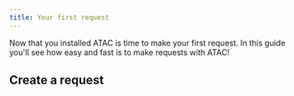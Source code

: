 ```yaml
---
title: Your first request
---
```


Now that you installed ATAC is time to make your first request. In this guide you'll see how easy and fast is to make requests with ATAC!

## Create a request

